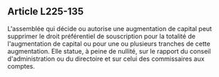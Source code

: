 Article L225-135
----
L'assemblée qui décide ou autorise une augmentation de capital peut supprimer le
droit préférentiel de souscription pour la totalité de l'augmentation de capital
ou pour une ou plusieurs tranches de cette augmentation. Elle statue, à peine de
nullité, sur le rapport du conseil d'administration ou du directoire et sur
celui des commissaires aux comptes.
